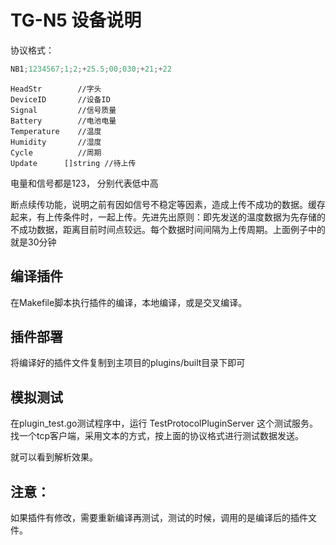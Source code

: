 # TG-N5 设备说明


协议格式：
```go
NB1;1234567;1;2;+25.5;00;030;+21;+22
```
	HeadStr        //字头
	DeviceID       //设备ID
	Signal         //信号质量
	Battery        //电池电量
	Temperature    //温度
	Humidity       //湿度
	Cycle          //周期
	Update      []string //待上传

电量和信号都是123， 分别代表低中高

断点续传功能，说明之前有因如信号不稳定等因素，造成上传不成功的数据。缓存起来，有上传条件时，一起上传。先进先出原则：即先发送的温度数据为先存储的不成功数据，距离目前时间点较远。每个数据时间间隔为上传周期。上面例子中的就是30分钟


## 编译插件

在Makefile脚本执行插件的编译，本地编译，或是交叉编译。

## 插件部署
将编译好的插件文件复制到主项目的plugins/built目录下即可

## 模拟测试

在plugin_test.go测试程序中，运行 TestProtocolPluginServer 这个测试服务。找一个tcp客户端，采用文本的方式，按上面的协议格式进行测试数据发送。

就可以看到解析效果。

## 注意：
如果插件有修改，需要重新编译再测试，测试的时候，调用的是编译后的插件文件。